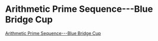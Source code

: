 # Arithmetic Prime Sequence---Blue Bridge Cup
[Arithmetic Prime Sequence---Blue Bridge Cup](https://aiwithcloud.com/2022/09/15/arithmetic_prime_sequence___blue_bridge_cup/)